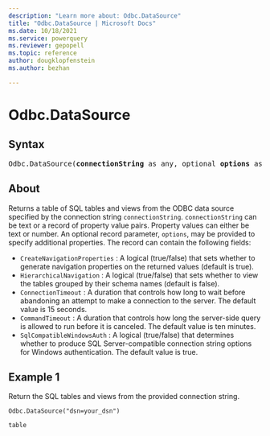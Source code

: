 ```yaml
---
description: "Learn more about: Odbc.DataSource"
title: "Odbc.DataSource | Microsoft Docs"
ms.date: 10/18/2021
ms.service: powerquery
ms.reviewer: gepopell
ms.topic: reference
author: dougklopfenstein
ms.author: bezhan

---
```

# Odbc.DataSource

## Syntax

<pre>
Odbc.DataSource(<b>connectionString</b> as any, optional <b>options</b> as nullable record) as table
</pre>

## About

Returns a table of SQL tables and views from the ODBC data source specified by the connection string `connectionString`. `connectionString` can be text or a record of property value pairs. Property values can either be text or number. An optional record parameter, `options`, may be provided to specify additional properties. The record can contain the following fields:

* `CreateNavigationProperties` : A logical (true/false) that sets whether to generate navigation properties on the returned values (default is true).
* `HierarchicalNavigation` : A logical (true/false) that sets whether to view the tables grouped by their schema names (default is false).
* `ConnectionTimeout` : A duration that controls how long to wait before abandoning an attempt to make a connection to the server. The default value is 15 seconds.
* `CommandTimeout` : A duration that controls how long the server-side query is allowed to run before it is canceled. The default value is ten minutes.
* `SqlCompatibleWindowsAuth` : A logical (true/false) that determines whether to produce SQL Server-compatible connection string options for Windows authentication. The default value is true.

## Example 1

Return the SQL tables and views from the provided connection string.

```powerquery-m
Odbc.DataSource("dsn=your_dsn")
```

```powerquery-m
table
```
